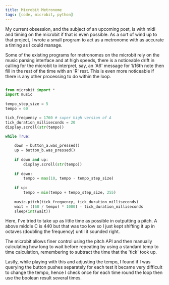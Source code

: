 ```yaml
---
title: Microbit Metronome
tags: [code, microbit, python]
---
```


My current obsession, and the subject of an upcoming post, is with midi and timing 
on the microbit if that is even possible. As a sort of wind up to that project, I 
wrote a small program to act as a metronome with as accurate a timing as I could manage. 

Some of the existing programs for metronomes on the microbit rely on the music parsing interface and at high speeds, there is a noticeable drift in calling for 
the microbit to interpret, say, an 'A6' message for 1/16th note then fill in the rest of the time with an 'R' rest. This is even more noticeable if there is any other processing to do within the loop.

```python

from microbit import *
import music
    
tempo_step_size = 5
tempo = 60

tick_frequency = 1760 # super high version of A
tick_duration_milliseconds = 20 
display.scroll(str(tempo))

while True:
    
    down = button_a.was_pressed()
    up = button_b.was_pressed()
    
    if down and up:
        display.scroll(str(tempo))
        
    if down:
        tempo = max(10, tempo - tempo_step_size)
        
    if up:
        tempo = min(tempo + tempo_step_size, 255)
        
    music.pitch(tick_frequency, tick_duration_milliseconds)
    wait = ((60 / tempo) * 1000) - tick_duration_milliseconds
    sleep(int(wait))   

```

Here, I've tried to take up as little time as possible in outputting a pitch. 
A above middle C is 440 but that was too low so I just kept shifting it up in octaves (doubling the frequency) until it sounded right. 

The microbit allows finer control using the pitch API and then manually calculating how long to wait before repeating by using a standard temp to time 
calculation, remembering to subtract the time that the 'tick' took up.

Lastly, while playing with this and adjusting the tempo, I found if I was querying the button pushes separately for each test it became very difficult to change the 
tempo, hence I check once for each time round the loop then use the boolean result several times.
